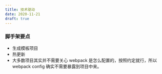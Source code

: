 ```yaml
---
title: 技术驱动
date: 2020-11-21
draft: true
---
```


### 脚手架要点

- 生成模板项目
- 热更新
- 大多数项目其实并不需要关心 webpack 是怎么配置的，按照约定就行，所以 webpack config 确实不需要暴露到项目中来。
